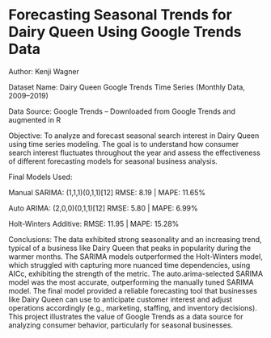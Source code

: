 # **Forecasting Seasonal Trends for Dairy Queen Using Google Trends Data**

Author:
Kenji Wagner

Dataset Name:
Dairy Queen Google Trends Time Series (Monthly Data, 2009–2019)

Data Source:
Google Trends – Downloaded from Google Trends and augmented in R

Objective:
To analyze and forecast seasonal search interest in Dairy Queen using time series modeling. The goal is to understand how consumer search interest fluctuates throughout the year and assess the effectiveness of different forecasting models for seasonal business analysis.

Final Models Used:

Manual SARIMA: (1,1,1)(0,1,1)[12]
RMSE: 8.19 | MAPE: 11.65%

Auto ARIMA: (2,0,0)(0,1,1)[12]
RMSE: 5.80 | MAPE: 6.99%

Holt-Winters Additive:
RMSE: 11.95 | MAPE: 15.28%


Conclusions:
The data exhibited strong seasonality and an increasing trend, typical of a business like Dairy Queen that peaks in popularity during the warmer months.
The SARIMA models outperformed the Holt-Winters model, which struggled with capturing more nuanced time dependencies, using AICc, exhibiting the strength of the metric.
The auto.arima-selected SARIMA model was the most accurate, outperforming the manually tuned SARIMA model.
The final model provided a reliable forecasting tool that businesses like Dairy Queen can use to anticipate customer interest and adjust operations accordingly (e.g., marketing, staffing, and inventory decisions).
This project illustrates the value of Google Trends as a data source for analyzing consumer behavior, particularly for seasonal businesses.
